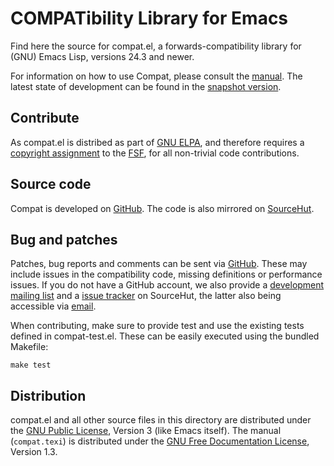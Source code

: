 COMPATibility Library for Emacs
===============================

Find here the source for compat.el, a forwards-compatibility library
for (GNU) Emacs Lisp, versions 24.3 and newer.

For information on how to use Compat, please consult the [manual].
The latest state of development can be found in the [snapshot
version].

[manual]:
	https://elpa.gnu.org/packages/doc/compat.html
[snapshot version]:
	https://elpa.gnu.org/devel/doc/compat.html

Contribute
----------

As compat.el is distribed as part of [GNU ELPA], and therefore
requires a [copyright assignment] to the [FSF], for all non-trivial code
contributions.

[GNU ELPA]:
	http://elpa.gnu.org/packages/compat.html
[copyright assignment]:
	https://www.gnu.org/software/emacs/manual/html_node/emacs/Copyright-Assignment.html
[FSF]:
	https://www.fsf.org/

Source code
-----------

Compat is developed on [GitHub].  The code is also mirrored on [SourceHut].

[GitHub]:
	https://github.com/emacs-compat/compat
[SourceHut]:
	https://sr.ht/~pkal/compat

Bug and patches
---------------

Patches, bug reports and comments can be sent via [GitHub].  These may
include issues in the compatibility code, missing definitions or
performance issues.  If you do not have a GitHub account, we also
provide a [development mailing list] and a [issue tracker] on
SourceHut, the latter also being accessible via [email].

When contributing, make sure to provide test and use the existing
tests defined in compat-test.el.  These can be easily executed using
the bundled Makefile:

	make test

[development mailing list]:
	https://lists.sr.ht/~pkal/compat-devel
[issue tracker]:
	https://todo.sr.ht/~pkal/compat
[email]:
	mailto:~pkal/compat@todo.sr.ht

Distribution
------------

compat.el and all other source files in this directory are distributed
under the [GNU Public License], Version 3 (like Emacs itself).  The manual
(`compat.texi`) is distributed under the [GNU Free Documentation
License], Version 1.3.

[GNU Public License]:
	https://www.gnu.org/licenses/gpl-3.0.en.html
[GNU Free Documentation License]:
	https://www.gnu.org/licenses/fdl-1.3.html
